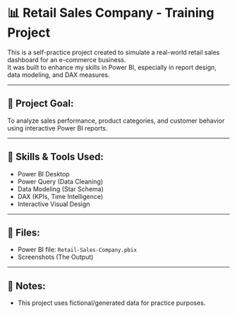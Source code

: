 # 📊 Retail Sales Company - Training Project

This is a self-practice project created to simulate a real-world retail sales dashboard for an e-commerce business.  
It was built to enhance my skills in Power BI, especially in report design, data modeling, and DAX measures.

---

## 🎯 Project Goal:
To analyze sales performance, product categories, and customer behavior using interactive Power BI reports.

---

## 🧰 Skills & Tools Used:
- Power BI Desktop
- Power Query (Data Cleaning)
- Data Modeling (Star Schema)
- DAX (KPIs, Time Intelligence)
- Interactive Visual Design

---

## 📎 Files:
- Power BI file: `Retail-Sales-Company.pbix`
- Screenshots (The Output)

---

## 📝 Notes:
- This project uses fictional/generated data for practice purposes.

